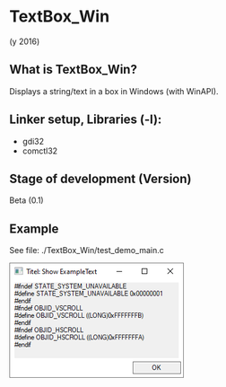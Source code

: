 # TextBox_Win

(y 2016)

## What is TextBox_Win?
Displays a string/text in a box in Windows (with WinAPI).

## Linker setup, Libraries (-l):
* gdi32
* comctl32

## Stage of development (Version)
Beta (0.1)

## Example
See file:
./TextBox_Win/test_demo_main.c

![TextBox_Example1](https://raw.githubusercontent.com/sasisusa/TextBox_Win/master/TextBox_Example1.PNG)
